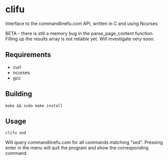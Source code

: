 clifu
=====

Interface to the commandlinefu.com API, written in C and using Ncurses

BETA - there is still a memory bug in the parse_page_content function. Filling up the results array is not reliable yet. Will investigate very soon.
  
## Requirements  
* curl
* ncurses
* gcc

## Building  
  
`make && sudo make install`  
  
## Usage  

`clifu sed`  
  
Will query commandlinefu.com for all commands matching "sed". Pressing enter in the menu will quit the program and show the corresponding command.
